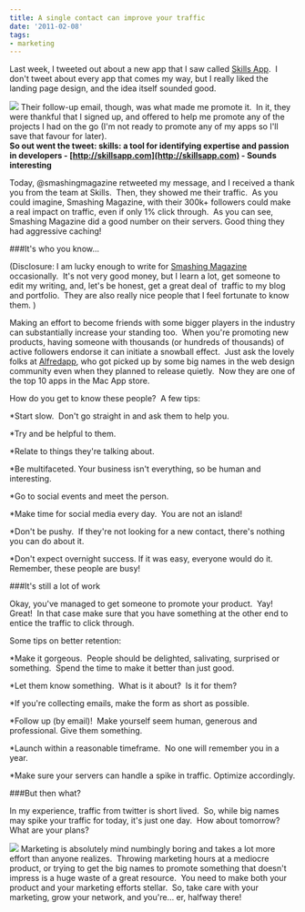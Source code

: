 ```yaml
---
title: A single contact can improve your traffic
date: '2011-02-08'
tags:
- marketing
---
```


Last week, I tweeted out about a new app that I saw called 
[Skills App](http://skillsapp.com/).  I don't tweet about every app that comes my way, but I really liked the landing page design, and the idea itself sounded good.

![](http://thisiscapra.com/wp-content/uploads/2011/02/graph-300x235.png)
Their follow-up email, though, was what made me promote it.  In it, they were thankful that I signed up, and offered to help me promote any of the projects I had on the go (I'm not ready to promote any of my apps so I'll save that favour for later).  
**So out went the tweet: skills: a tool for identifying expertise and passion in developers - 
[http://skillsapp.com](http://skillsapp.com) - Sounds interesting**


Today, @smashingmagazine retweeted my message, and I received a thank you from the team at Skills.  Then, they showed me their traffic.  As you could imagine, Smashing Magazine, with their 300k+ followers could make a real impact on traffic, even if only 1% click through.  As you can see, Smashing Magazine did a good number on their servers. Good thing they had aggressive caching!

###It's who you know...


(Disclosure: I am lucky enough to write for 
[Smashing Magazine](http://smashingmagazine.com) occasionally.  It's not very good money, but I learn a lot, get someone to edit my writing, and, let's be honest, get a great deal of  traffic to my blog and portfolio.  They are also really nice people that I feel fortunate to know them. )

Making an effort to become friends with some bigger players in the industry can substantially increase your standing too.  When you're promoting new products, having someone with thousands (or hundreds of thousands) of active followers endorse it can initiate a snowball effect.  Just ask the lovely folks at 
[Alfredapp](http://alfredapp.com), who got picked up by some big names in the web design community even when they planned to release quietly.  Now they are one of the top 10 apps in the Mac App store.

How do you get to know these people?  A few tips:

*Start slow.  Don't go straight in and ask them to help you.

	
*Try and be helpful to them.

	
*Relate to things they're talking about.

	
*Be multifaceted.  Your business isn't everything, so be human and interesting.

	
*Go to social events and meet the person.

	
*Make time for social media every day.  You are not an island!

	
*Don't be pushy.  If they're not looking for a new contact, there's nothing you can do about it.

	
*Don't expect overnight success. If it was easy, everyone would do it. Remember, these people are busy!

###It's still a lot of work

Okay, you've managed to get someone to promote your product.  Yay!  Great!  In that case make sure that you have something at the other end to entice the traffic to click through.

Some tips on better retention:

*Make it gorgeous.  People should be delighted, salivating, surprised or something.  Spend the time to make it better than just good.

	
*Let them know something.  What is it about?  Is it for them?

	
*If you're collecting emails, make the form as short as possible.

	
*Follow up (by email)!  Make yourself seem human, generous and professional. Give them something.

	
*Launch within a reasonable timeframe.  No one will remember you in a year.

	
*Make sure your servers can handle a spike in traffic. Optimize accordingly.

###But then what?

In my experience, traffic from twitter is short lived.  So, while big names may spike your traffic for today, it's just one day.  How about tomorrow?  What are your plans?

[![](http://thisiscapra.com/wp-content/uploads/2011/02/skills-300x137.png)](http://twitter.com/#!/skillsapp/status/34949561856303105)
Marketing is absolutely mind numbingly boring and takes a lot more effort than anyone realizes.  Throwing marketing hours at a mediocre product, or trying to get the big names to promote something that doesn't impress is a huge waste of a great resource.  You need to make both your product and your marketing efforts stellar.  So, take care with your marketing, grow your network, and you're... er, halfway there!

